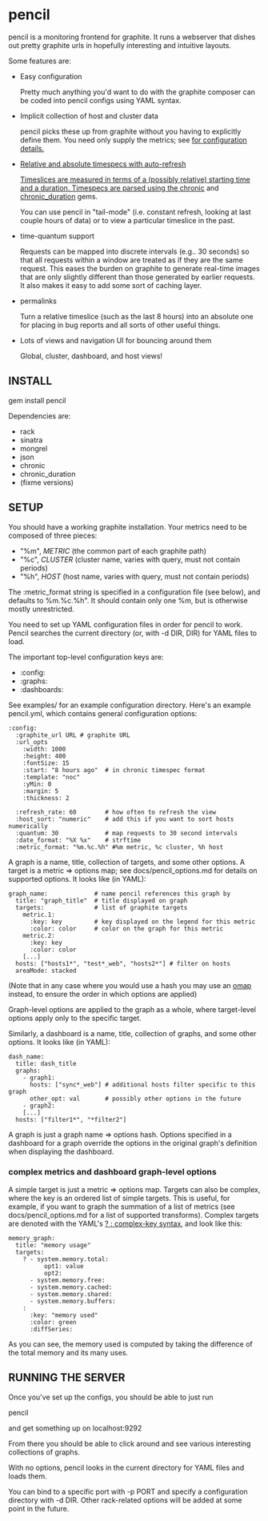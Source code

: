 # pencil

pencil is a monitoring frontend for graphite. It runs a webserver that dishes
out pretty graphite urls in hopefully interesting and intuitive layouts.

Some features are:

* Easy configuration

  Pretty much anything you'd want to do with the graphite composer can be coded
  into pencil configs using YAML syntax.

* Implicit collection of host and cluster data

  pencil picks these up from graphite without you having to explicitly define
  them. You need only supply the metrics; see <a href="#setup"/> for
  configuration details.

* Relative and absolute timespecs with auto-refresh

  Timeslices are measured in terms of a (possibly relative) starting time and a
  duration. Timespecs are parsed using the
  [chronic](http://chronic.rubyforge.org/) and
  [chronic_duration](https://github.com/hpoydar/chronic_duration) gems.

  You can use pencil in "tail-mode" (i.e. constant refresh, looking at last
  couple hours of data) or to view a particular timeslice in the past.

* time-quantum support

  Requests can be mapped into discrete intervals (e.g.. 30 seconds) so that all
  requests within a window are treated as if they are the same request. This
  eases the burden on graphite to generate real-time images that are only
  slightly different than those generated by earlier requests. It also makes it
  easy to add some sort of caching layer.

* permalinks

  Turn a relative timeslice (such as the last 8 hours) into an absolute one for
  placing in bug reports and all sorts of other useful things.

* Lots of views and navigation UI for bouncing around them

  Global, cluster, dashboard, and host views!

## INSTALL

gem install pencil

Dependencies are:

* rack
* sinatra
* mongrel
* json
* chronic
* chronic_duration
* (fixme versions)

## <a name="setup"/>SETUP

You should have a working graphite installation. Your metrics need to be
composed of three pieces:

* "%m", _METRIC_ (the common part of each graphite path)
* "%c", _CLUSTER_ (cluster name, varies with query, must not contain periods)
* "%h", _HOST_ (host name, varies with query, must not contain periods)

The :metric_format string is specified in a configuration file (see below), and
defaults to %m.%c.%h". It should contain only one %m, but is otherwise mostly
unrestricted.

You need to set up YAML configuration files in order for pencil to work. Pencil
searches the current directory (or, with -d DIR, DIR) for YAML files to load.

The important top-level configuration keys are:

* :config:
* :graphs:
* :dashboards:

See examples/ for an example configuration directory.  Here's
an example pencil.yml, which contains general configuration options:

    :config:
      :graphite_url URL # graphite URL
      :url_opts
        :width: 1000
        :height: 400
        :fontSize: 15
        :start: "8 hours ago"  # in chronic timespec format
        :template: "noc"
        :yMin: 0
        :margin: 5
        :thickness: 2
    
      :refresh_rate: 60        # how often to refresh the view
      :host_sort: "numeric"    # add this if you want to sort hosts numerically
      :quantum: 30             # map requests to 30 second intervals
      :date_format: "%X %x"    # strftime
      :metric_format: "%m.%c.%h" #%m metric, %c cluster, %h host

A graph is a name, title, collection of targets, and some other options.
A target is a metric => options map; see docs/pencil_options.md for details on
supported options. It looks like (in YAML):

    graph_name:             # name pencil references this graph by
      title: "graph_title"  # title displayed on graph
      targets:              # list of graphite targets
        metric.1:
          :key: key         # key displayed on the legend for this metric
          :color: color     # color on the graph for this metric
        metric.2:
          :key: key
          :color: color
        [...]
      hosts: ["hosts1*", "test*_web", "hosts2*"] # filter on hosts
      areaMode: stacked

(Note that in any case where you would use a hash you may use an
[omap](http://www.yaml.org/spec/current.html#id2504191) instead, to ensure
the order in which options are applied)

Graph-level options are applied to the graph as a whole, where target-level
options apply only to the specific target.

Similarly, a dashboard is a name, title, collection of graphs, and some other
options. It looks like (in YAML):

    dash_name:
      title: dash_title
      graphs:
        - graph1:
          hosts: ["sync*_web"] # additional hosts filter specific to this graph
          other_opt: val       # possibly other options in the future
        - graph2:
        [...]
      hosts: ["filter1*", "*filter2"]

A graph is just a graph name => options hash. Options specified in a dashboard
for a graph override the options in the original graph's definition when
displaying the dashboard.

### complex metrics and dashboard graph-level options
A simple target is just a metric => options map. Targets can also be complex,
where the key is an ordered list of simple targets. This is useful, for
example, if you want to graph the summation of a list of metrics (see
docs/pencil_options.md for a list of supported transforms). Complex targets are
denoted with the YAML's
[? : complex-key syntax](http://www.yaml.org/spec/current.html#id2503185), and
look like this:

    memory_graph:
      title: "memory usage"
      targets:
        ? - system.memory.total:
              opt1: value
              opt2:
          - system.memory.free:
          - system.memory.cached:
          - system.memory.shared:
          - system.memory.buffers:
        :
          :key: "memory used"
          :color: green
          :diffSeries:

As you can see, the memory used is computed by taking the difference of the
total memory and its many uses.

## RUNNING THE SERVER
Once you've set up the configs, you should be able to just run

pencil

and get something up on localhost:9292

From there you should be able to click around and see various interesting
collections of graphs.

With no options, pencil looks in the current directory for YAML files and loads
them.

You can bind to a specific port with -p PORT and specify a configuration
directory with -d DIR. Other rack-related options will be added at some point
in the future.
